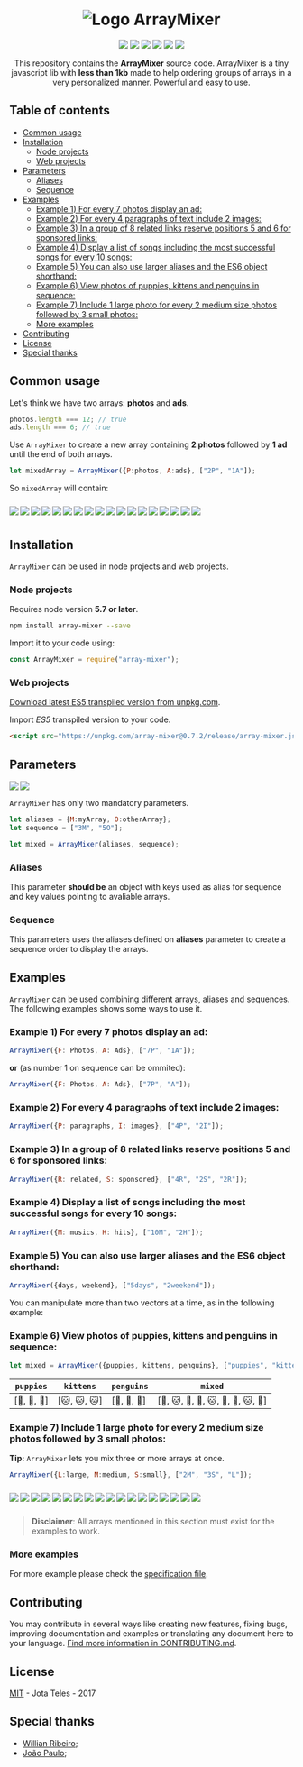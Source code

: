 <h1 align="center">
  <br>
   <img src="https://openclipart.org/image/480px/svg_to_png/287053/1505709521.png&disposition=attachment" alt="Logo ArrayMixer" title="Logo ArrayMixer by  cliparteles ( https://openclipart.org/user-detail/cliparteles )" />
  <br>
</h1>
<p align="center">  
<a href="https://www.codacy.com/app/josetelesmaciel/array-mixer?utm_source=github.com&utm_medium=referral&utm_content=teles/array-mixer&utm_campaign=badger"><img src="https://api.codacy.com/project/badge/Grade/2cbd62dd3c284ce79f6e2c35817bec12"></a>
<a href="https://www.codacy.com/app/josetelesmaciel/array-mixer?utm_source=github.com&utm_medium=referral&utm_content=teles/array-mixer&utm_campaign=Badge_Coverage"><img src="https://api.codacy.com/project/badge/Coverage/8a941e0f57c047c8a481f4854666b42d"></a>
<a href="https://travis-ci.org/teles/array-mixer"><img src="https://travis-ci.org/teles/array-mixer.svg?branch=master"></a>
<a href="https://www.npmjs.com/package/array-mixer"><img src="https://img.shields.io/npm/v/array-mixer.svg"></a>
<a href="https://gitter.im/array-mixer/Lobby?utm_source=badge&utm_medium=badge&utm_campaign=pr-badge&utm_content=badge"><img src="https://badges.gitter.im/array-mixer/Lobby.svg"></a>
 <a href="https://opensource.org/licenses/MIT"><img src="https://img.shields.io/badge/license-MIT-blue.svg"></a>
</p>

<p align="center">
  This repository contains the <strong>ArrayMixer</strong> source code.
  ArrayMixer is a tiny javascript lib with <strong>less than 1kb</strong> made to help ordering groups of arrays in a very personalized manner.
Powerful and easy to use.
</p>

## Table of contents

  * [Common usage](#common-usage)
  * [Installation](#installation)
     * [Node projects](#node-projects)
     * [Web projects](#web-projects)
  * [Parameters](#parameters)
     * [Aliases](#aliases)
     * [Sequence](#sequence)
  * [Examples](#examples)
     * [Example 1) For every 7 photos display an ad:](#example-1-for-every-7-photos-display-an-ad)
     * [Example 2) For every 4 paragraphs of text include 2 images:](#example-2-for-every-4-paragraphs-of-text-include-2-images)
     * [Example 3) In a group of 8 related links reserve positions 5 and 6 for sponsored links:](#example-3-in-a-group-of-8-related-links-reserve-positions-5-and-6-for-sponsored-links)
     * [Example 4) Display a list of songs including the most successful songs for every 10 songs:](#example-4-display-a-list-of-songs-including-the-most-successful-songs-for-every-10-songs)
     * [Example 5) You can also use larger aliases and the ES6 object shorthand:](#example-5-you-can-also-use-larger-aliases-and-the-es6-object-shorthand)
     * [Example 6) View photos of puppies, kittens and penguins in sequence:](#example-6-view-photos-of-puppies-kittens-and-penguins-in-sequence)
     * [Example 7) Include 1 large photo for every 2 medium size photos followed by 3 small photos:](#example-7-include-1-large-photo-for-every-2-medium-size-photos-followed-by-3-small-photos)
     * [More examples](#more-examples)
  * [Contributing](#contributing)
  * [License](#license)
  * [Special thanks](#special-thanks)

## Common usage

Let's think we have two arrays:  **photos** and **ads**.

```javascript
photos.length === 12; // true
ads.length === 6; // true
```

Use `ArrayMixer` to create a new array containing **2 photos** followed by **1 ad** until the end of both arrays.


```javascript
let mixedArray = ArrayMixer({P:photos, A:ads}, ["2P", "1A"]);
```

So `mixedArray` will contain:

<table>
  <img src="https://via.placeholder.com/78x78.png/c0392b/fff?text=P[0]" align="left" vspace="10">
  <img src="https://via.placeholder.com/78x78.png/c0392b/fff?text=P[1]" align="left" vspace="10">
  <img src="https://via.placeholder.com/78x78.png/3498db/fff?text=A[0]" align="left" vspace="10">
  <img src="https://via.placeholder.com/78x78.png/c0392b/fff?text=P[2]" align="left" vspace="10">
  <img src="https://via.placeholder.com/78x78.png/c0392b/fff?text=P[3]" align="left" vspace="10">
  <img src="https://via.placeholder.com/78x78.png/3498db/fff?text=A[1]" align="left" vspace="10">
  <img src="https://via.placeholder.com/78x78.png/c0392b/fff?text=P[4]" align="left" vspace="10">
  <img src="https://via.placeholder.com/78x78.png/c0392b/fff?text=P[5]" align="left" vspace="10">
  <img src="https://via.placeholder.com/78x78.png/3498db/fff?text=A[2]" align="left" vspace="10">
  <img src="https://via.placeholder.com/78x78.png/c0392b/fff?text=P[6]" align="left" vspace="10">
  <img src="https://via.placeholder.com/78x78.png/c0392b/fff?text=P[7]" align="left" vspace="10">
  <img src="https://via.placeholder.com/78x78.png/3498db/fff?text=A[3]" align="left" vspace="10">
  <img src="https://via.placeholder.com/78x78.png/c0392b/fff?text=P[8]" align="left" vspace="10">
  <img src="https://via.placeholder.com/78x78.png/c0392b/fff?text=P[9]" align="left" vspace="10">
  <img src="https://via.placeholder.com/78x78.png/3498db/fff?text=A[4]" align="left" vspace="10">
  <img src="https://via.placeholder.com/78x78.png/c0392b/fff?text=P[10]" align="left" vspace="10">
  <img src="https://via.placeholder.com/78x78.png/c0392b/fff?text=P[11]" align="left" vspace="10">
  <img src="https://via.placeholder.com/78x78.png/3498db/fff?text=A[5]" align="left" vspace="10">
</table>

<h2 id="installation">Installation</h2>

`ArrayMixer` can be used in node projects and web projects.

### Node projects

Requires node version **5.7 or later**.

```bash
npm install array-mixer --save
```

Import it to your code using:

```javascript
const ArrayMixer = require("array-mixer");
```

### Web projects

[Download latest ES5 transpiled version from unpkg.com](https://unpkg.com/array-mixer@0.7.2/release/array-mixer.js).

Import *ES5* transpiled version to your code.

```html
<script src="https://unpkg.com/array-mixer@0.7.2/release/array-mixer.js"></script>
```

## Parameters

<img src="https://via.placeholder.com/100x48.png/c0392b/fff?text=Aliases" align="left">
<img src="https://via.placeholder.com/115x48.png/3498db/fff?text=Sequence">

`ArrayMixer` has only two mandatory parameters.

```javascript
let aliases = {M:myArray, O:otherArray};
let sequence = ["3M", "5O"];

let mixed = ArrayMixer(aliases, sequence);
```


### Aliases

This parameter **should be** an object with keys used as alias for sequence and key values pointing to avaliable arrays.


### Sequence

This parameters uses the aliases defined on **aliases** parameter to create a sequence order to display the arrays.

## Examples

`ArrayMixer` can be used combining different arrays, aliases and sequences.
The following examples shows some ways to use it.

### Example 1) For every 7 photos display an ad:

```javascript
ArrayMixer({F: Photos, A: Ads}, ["7P", "1A"]);
```
**or** (as number 1 on sequence can be ommited):

```javascript
ArrayMixer({F: Photos, A: Ads}, ["7P", "A"]);
```

### Example 2) For every 4 paragraphs of text include 2 images:
```javascript
ArrayMixer({P: paragraphs, I: images}, ["4P", "2I"]);
```

### Example 3) In a group of 8 related links reserve positions 5 and 6 for sponsored links:
```javascript
ArrayMixer({R: related, S: sponsored}, ["4R", "2S", "2R"]);
```

### Example 4) Display a list of songs including the most successful songs for every 10 songs:
```javascript
ArrayMixer({M: musics, H: hits}, ["10M", "2H"]);
```

### Example 5) You can also use larger aliases and the ES6 object shorthand:
```javascript
ArrayMixer({days, weekend}, ["5days", "2weekend"]);
```

You can manipulate more than two vectors at a time, as in the following example:
 
### Example 6) View photos of puppies, kittens and penguins in sequence:

```javascript
let mixed = ArrayMixer({puppies, kittens, penguins}, ["puppies", "kittens", "penguins"));
```

| `puppies`               | `kittens`               | `penguins`                          | `mixed` |
|-----------------------|-----------------------|-----------------------------------|------------------------------------------------------------------------------|
| [:dog:, :dog:, :dog:] | [:cat:, :cat:, :cat:] | [:penguin:, :penguin:, :penguin:] | [:dog:, :cat:, :penguin:, :dog:, :cat:, :penguin:, :dog:, :cat:, :penguin:] |

### Example 7) Include 1 large photo for every 2 medium size photos followed by 3 small photos:

**Tip:** `ArrayMixer` lets you mix three or more arrays at once.

```javascript 
ArrayMixer({L:large, M:medium, S:small}, ["2M", "3S", "L"]);
```
<table>
<img src="https://via.placeholder.com/78x78.png/3498db/fff?text=M[0]" align="left" vspace="10">
<img src="https://via.placeholder.com/78x78.png/3498db/fff?text=M[1]" align="left" vspace="10">
<img src="https://via.placeholder.com/78x78.png/c0392b/fff?text=S[0]" align="left" vspace="10">
<img src="https://via.placeholder.com/78x78.png/c0392b/fff?text=S[1]" align="left" vspace="10">
<img src="https://via.placeholder.com/78x78.png/c0392b/fff?text=S[2]" align="left" vspace="10">
<img src="https://via.placeholder.com/78x78.png/27ae60/fff?text=L[0]" align="left" vspace="10">
<img src="https://via.placeholder.com/78x78.png/3498db/fff?text=M[2]" align="left" vspace="10">
<img src="https://via.placeholder.com/78x78.png/3498db/fff?text=M[3]" align="left" vspace="10">
<img src="https://via.placeholder.com/78x78.png/c0392b/fff?text=S[3]" align="left" vspace="10">
<img src="https://via.placeholder.com/78x78.png/c0392b/fff?text=S[4]" align="left" vspace="10">
<img src="https://via.placeholder.com/78x78.png/c0392b/fff?text=S[5]" align="left" vspace="10">
<img src="https://via.placeholder.com/78x78.png/27ae60/fff?text=L[1]" align="left" vspace="10">
<img src="https://via.placeholder.com/78x78.png/3498db/fff?text=M[4]" align="left" vspace="10">
<img src="https://via.placeholder.com/78x78.png/3498db/fff?text=M[4]" align="left" vspace="10">
<img src="https://via.placeholder.com/78x78.png/c0392b/fff?text=S[6]" align="left" vspace="10">
<img src="https://via.placeholder.com/78x78.png/c0392b/fff?text=S[7]" align="left" vspace="10">
<img src="https://via.placeholder.com/78x78.png/c0392b/fff?text=S[8]" align="left" vspace="10">
<img src="https://via.placeholder.com/78x78.png/27ae60/fff?text=L[2]" align="left" vspace="10">
</table>

> **Disclaimer**: All arrays mentioned in this section must exist for the examples to work.

### More examples

For more example please check the [specification file](src/spec.js).

## Contributing

You may contribute in several ways like creating new features, fixing bugs, improving documentation and examples
or translating any document here to your language. [Find more information in CONTRIBUTING.md](CONTRIBUTING.md).

## License

[MIT](LICENSE) - Jota Teles - 2017

## Special thanks

* [Willian Ribeiro](https://github.com/willianribeiro);
* [João Paulo](https://github.com/jpusp);
